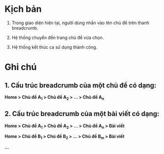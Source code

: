 # Kịch bản #

1. Trong giao diện hiện tại, người dùng nhấn vào tên chủ đề trên thanh breadcrumb.

2. Hệ thống chuyển đến trang chủ đề vừa chọn.

3. Hệ thống kết thúc ca sử dụng thành công.

# Ghi chú #

## 1. Cấu trúc breadcrumb của một chủ đề có dạng: ##

**Home > Chủ đề A<sub>1</sub> > Chủ đề A<sub>2</sub> > ... > Chủ đề A<sub>n</sub>**

## 2. Cấu trúc breadcrumb của một bài viết có dạng: ##

**Home > Chủ đề A<sub>1</sub> > Chủ đề A<sub>2</sub> > ... > Chủ đề A<sub>n</sub> > Bài viết**

**Home > Chủ đề B<sub>1</sub> > Chủ đề B<sub>2</sub> > ... > Chủ đề B<sub>m</sub> > Bài viết**

**...**